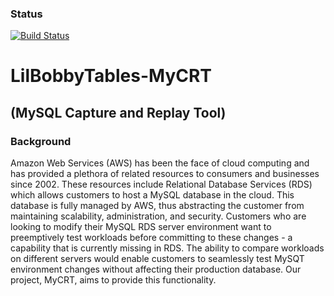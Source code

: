 ### Status
[![Build Status](https://travis-ci.org/CPSECapstone/LilBobbyTables-MyCRT.png)](https://travis-ci.org/CPSECapstone/LilBobbyTables-MyCRT)

# LilBobbyTables-MyCRT 
## (MySQL Capture and Replay Tool)

### Background
Amazon Web Services (AWS) has been the face of cloud computing and has provided a plethora of related resources to consumers and businesses since 2002. These resources include Relational Database Services (RDS) which allows customers to host a MySQL database in the cloud. This database is fully managed by AWS, thus abstracting the customer from maintaining scalability, administration, and security. Customers who are looking to modify their MySQL RDS server environment want to preemptively test workloads before committing to these changes - a capability that is currently missing in RDS. The ability to compare workloads on different servers would enable customers to seamlessly test MySQT environment changes without affecting their production database. Our project, MyCRT, aims to provide this functionality.
